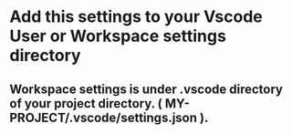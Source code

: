 # Add this settings to your Vscode User or Workspace settings directory
## Workspace settings is under .vscode directory of your project directory. ( MY-PROJECT/.vscode/settings.json ).
